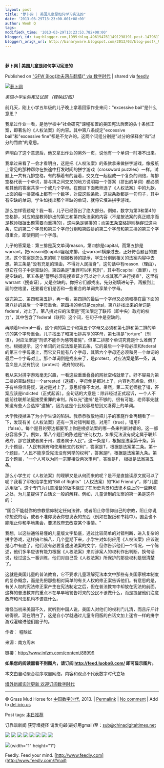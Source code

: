 ```yaml
--- 
layout: post 
title: "萝卜网 | 美国儿童是如何学习宪法的" 
date: '2013-03-29T13:23:00.001+08:00' 
author: Wenh Q
tags:
modified\_time: '2013-03-29T13:23:53.782+08:00' 
blogger\_id: tag:blogger.com,1999:blog-4961947611491238191.post-1479617820667860177
blogger\_orig\_url: http://binaryware.blogspot.com/2013/03/blog-post\_9308.html
---
```



 
<div class="article">

<div class="header">

**萝卜网 | 美国儿童是如何学习宪法的**

</div>

<div class="source">

Published on ["GFW Blog(功夫网与翻墙)" via
数字时代](http://feedproxy.google.com/~r/chinagfwblog/~3/Uh0AnzhQmkw/) |
shared via [feedly](http://www.feedly.com)

</div>

<div>

[![萝卜网](http://hu.luo.bo/files/2013/03/27/905a18ad5a3a1347970f81f71be9200a.jpg "萝卜网")](http://hu.luo.bo/files/2013/03/27/905a18ad5a3a1347970f81f71be9200a.jpg "萝卜网")

*美国小学生的宪法试题 （程映虹/图）*

前几天，刚上小学五年级的儿子晚上拿着回家作业来问："excessive
bail"是什么意思？

我拿过作业一看，是他学校中"社会研究"课程布置的美国宪法后面的头十条修正案，即著名的《人权法案》的内容。其中第八条规定"excessive
bail"和"excessive
fine"都是不允许的。这两个词组分别是"过分的保释金"和"过分的罚款"的意思。

弄明白了这个意思后，他又拿出作业的另外一页，说他有一个单词一时凑不出来。

我拿过来看了一会才看明白，这是把《人权法案》的条款拿来做拼字游戏，像报纸上常见的那种帮你在旅途中打发时间的拼字游戏（crossword
puzzles）一样。试题上一共有九排空格，有的横着有的竖着，交叉在一起组成一个复杂的网络，每排空格代表一个单词，排与排之间交叉的地方说明每一个答案（拼出的单词）都必须和其他的答案共享一个或几个字母。在题目下面教师选了《人权法案》中的九款。上面的每一排空格上都有一个数字，对应这些条款，这些条款都是一句句子，其中有空缺的单词，学生如找出那个空缺的单词，就将它填进拼字游戏。

那么怎样答题呢？我一看，儿子已经答出了绝大部分。例如，数字为第3和第4的空格排，对应的是教师排出的第三和第四条法案的内容（不是按法案的真正顺序而是教师根据出题需要而重排的），这两条是竖排的；而第五条空格排则横穿过这两条，它的第二个字母和第三个字母分别和第四排的第二个字母和第三排的第三个字母重合，即使用同一个字母。

儿子的答案是：第三排是英文单词reason，第四排是capital，而第五排是warrant。把reason和capital竖起来排，让warrant横穿过去，正好符合题目的要求。这个答案是怎么来的呢？根据教师的提示，学生分别到相关的法案内容中去想。第三条是"没有充足的理由，不得对人民搜身"，这句话中有reason.（理由），但它在句子中是空缺的。第四条是"重罪可以判死刑"，其中有capital（重罪），也是空缺的。第五条是"警察必须有搜查证才可以对个人或其家产进行搜查"，这里有warrant（搜查证），又是空缺的。你把它们都找出，先分别填进句子，再搬到上面的空格里，还要看它们是否和一些重合的单词共享某个字母。

做完第三、第四和第五排，再一看，第四排的最后一个字母又必须和横在最下面的第八排的最后一个字母重合。第四排的单词是capital，第八排找出来的单词是federal，对上了。第八排对应的法案是"宪法限定了联邦（即中央）政府的权力"，其中包含了federal（联邦）这个词，在句子中是空缺的。

再顺着federal一看，这个词的第三个和第五个字母又必须和第七排和第二排的单词的某个字母重合。儿子找出了和第七排共享的字母，第七排是"torture"（刑讯），对应法案是"刑讯不能作为惩罚措施"。但第二排那个单词究竟是什么难倒了他。根据提示，这个单词的对应法案是第五条，它的最后一个字母必须和federal的第三个字母凑上，而它又只能有八个字母，其第六个字母还必须和另一个单词的最后一个字母对上。那个单词倒是找出来了，是protest，对应法案是第一条，其含义是人民有抗议（protest）政府的权利。

我从来对拼字游戏毫无兴趣，一看这些重重叠叠的网状空格就晕了。好不容易为第二排的空缺想出一个arrested（逮捕），字母倒是都对上了，内容也有点像，但儿子有些将信将疑，说对是对上了，意思好像不太对。果然，第二天老师批了错，答案应该是indicted（正式起诉）。全句话的大意是：除非经过正式起诉，一个人不能前往联邦法庭接受重罪的审判。所以光"逮捕"是不够的。很有可能，老师事先就知道有些人会选择"逮捕"，因为这是个比较容易想到又凑得上的单词。

大学教授掉进了为小学生设的陷阱。我恭恭敬敬地把儿子的家庭作业再翻看了一下，发现有关《人权法案》还有一页对错判断题，对用T（true），错用F（false）。每个题目的旁边都要写上你是根据法案的哪一条来判断对错的。这一部分容易多了。例如，第八个题目的陈述是"任何权力，如果宪法没有规定属于联邦政府，那它就或者属于州，或者属于人民"。这一条是T，根据是法案第十条。第九个题目，"人民有拥有和使用枪支的权利"，答案是T，根据是法案第二条。第十个题目，"人民不能享受宪法没有列举的权利"，答案是F，根据是法案第九条。第五个题目，"一个人可以为同一宗罪接受两次审判"，答案是F，
根据是法案第五条。

那么小学生对《人权法案》的理解又是从何而来的呢？是不是直接读原文就可以了呢？我看了印发给学生的"Bill
of Rights"（人权法案）的"Kid
Friendly"，即"儿童适用版"。这个专门为儿童准备的版本绕过了在历史背景和法律术语上的一些麻烦之处，为儿童提供了白话文一般的解释。例如，儿童读到的法案的第一条是这样的：

"国会不能就你的宗教信仰制定任何法律，或者阻止你信仰自己的宗教，阻止你说你想说的话，或者不准你发表你想发表的东西（例如在报纸和书籍中）。国会也不能阻止你和平地集会，要求政府去改变某个事情。"

我想，以这些通俗易懂的儿童版文字垫底，通过比较简单的对错判断，进入复杂的拼字游戏，这样搞七搞八，几个星期下来，小学生对如何应用《人权法案》应该说是心中有底了。他们没有必要复述出法案的文字，但你告诉他们一个情况，一个陈述，他们多半应该有能力根据《人权法案》来对涉案人的权利作出判断。换句话说，经过这么一番训练，他们对自己受《人权法案》所保护的那些权利是很清楚了。

这就是美国儿童的普法教育，它不要求儿童理解宪法本文中那些有关国家根本制度的复杂概念，而是先把那些相对简单的有关人权的修正案告诉他们。有意思的是，有关人权的宪法修正案产生在宪法制定之后，但在普法教育中却放在宪法的前面。这样的普法教育的重点不在早早地警告将来的公民不该做什么，而是提醒他们注意政府和司法机构不该做什么。

难怪当初来美国不久，就听到中国人说，美国人对他们的权利门儿清，而且斤斤计较得很。现在明白了，这是自小学就通过儿童专用版的白话文加上迷宫一样的拼字游戏灌输进他们脑子的。

作者： 程映虹

来源：南方周末

链接：<http://www.infzm.com/content/88999>

**如果您的阅读器看不到图片，请订阅 <http://feed.luobo8.com/>
即可显示图片。**

本文由自动聚合程序取自网络，内容和观点不代表数字时代立场

[墙外新闻实时更新 欢迎订阅数字时代](http://eepurl.com/msuvD)










------------------------------------------------------------------------

© Grass Mud Horse for
[中国数字时代](https://kexueshangwang.info/chinese), 2013. |
[Permalink](https://kexueshangwang.info/chinese/2013/03/%e8%90%9d%e5%8d%9c%e7%bd%91-%e7%be%8e%e5%9b%bd%e5%84%bf%e7%ab%a5%e6%98%af%e5%a6%82%e4%bd%95%e5%ad%a6%e4%b9%a0%e5%ae%aa%e6%b3%95%e7%9a%84/)
| [No
comment](https://kexueshangwang.info/chinese/2013/03/%e8%90%9d%e5%8d%9c%e7%bd%91-%e7%be%8e%e5%9b%bd%e5%84%bf%e7%ab%a5%e6%98%af%e5%a6%82%e4%bd%95%e5%ad%a6%e4%b9%a0%e5%ae%aa%e6%b3%95%e7%9a%84/#comments)
| Add to
[del.icio.us](http://del.icio.us/post?url=https://kexueshangwang.info/chinese/2013/03/%e8%90%9d%e5%8d%9c%e7%bd%91-%e7%be%8e%e5%9b%bd%e5%84%bf%e7%ab%a5%e6%98%af%e5%a6%82%e4%bd%95%e5%ad%a6%e4%b9%a0%e5%ae%aa%e6%b3%95%e7%9a%84/&title=%E8%90%9D%E5%8D%9C%E7%BD%91%20%7C%20%E7%BE%8E%E5%9B%BD%E5%84%BF%E7%AB%A5%E6%98%AF%E5%A6%82%E4%BD%95%E5%AD%A6%E4%B9%A0%E5%AE%AA%E6%B3%95%E7%9A%84)

Post tags:
[本日推荐](https://kexueshangwang.info/chinese/tag/%e6%9c%ac%e6%97%a5%e6%8e%a8%e8%8d%90/?category=10466)

订靠谱新闻 获穿墙捷径
请发电邮(最好用gmail)至：<sub@chinadigitaltimes.net>


<div>

[![](http://feeds.feedburner.com/~ff/chinagfwblog?d=yIl2AUoC8zA)](http://feeds.feedburner.com/~ff/chinagfwblog?a=Uh0AnzhQmkw:BUrmZbd1arw:yIl2AUoC8zA)
[![](http://feeds.feedburner.com/~ff/chinagfwblog?i=Uh0AnzhQmkw:BUrmZbd1arw:-BTjWOF_DHI)](http://feeds.feedburner.com/~ff/chinagfwblog?a=Uh0AnzhQmkw:BUrmZbd1arw:-BTjWOF_DHI)
[![](http://feeds.feedburner.com/~ff/chinagfwblog?i=Uh0AnzhQmkw:BUrmZbd1arw:F7zBnMyn0Lo)](http://feeds.feedburner.com/~ff/chinagfwblog?a=Uh0AnzhQmkw:BUrmZbd1arw:F7zBnMyn0Lo)
[![](http://feeds.feedburner.com/~ff/chinagfwblog?i=Uh0AnzhQmkw:BUrmZbd1arw:V_sGLiPBpWU)](http://feeds.feedburner.com/~ff/chinagfwblog?a=Uh0AnzhQmkw:BUrmZbd1arw:V_sGLiPBpWU)
[![](http://feeds.feedburner.com/~ff/chinagfwblog?d=qj6IDK7rITs)](http://feeds.feedburner.com/~ff/chinagfwblog?a=Uh0AnzhQmkw:BUrmZbd1arw:qj6IDK7rITs)
[![](http://feeds.feedburner.com/~ff/chinagfwblog?d=l6gmwiTKsz0)](http://feeds.feedburner.com/~ff/chinagfwblog?a=Uh0AnzhQmkw:BUrmZbd1arw:l6gmwiTKsz0)
[![](http://feeds.feedburner.com/~ff/chinagfwblog?i=Uh0AnzhQmkw:BUrmZbd1arw:gIN9vFwOqvQ)](http://feeds.feedburner.com/~ff/chinagfwblog?a=Uh0AnzhQmkw:BUrmZbd1arw:gIN9vFwOqvQ)
[![](http://feeds.feedburner.com/~ff/chinagfwblog?d=TzevzKxY174)](http://feeds.feedburner.com/~ff/chinagfwblog?a=Uh0AnzhQmkw:BUrmZbd1arw:TzevzKxY174)

</div>

![](http://feeds.feedburner.com/~r/chinagfwblog/~4/Uh0AnzhQmkw){width="1"
height="1"}

</div>




</div>

<div class="footer">

Feedly. Feed your mind.
[http://www.feedly.com](http://www.feedly.com/#mail)

</div>
